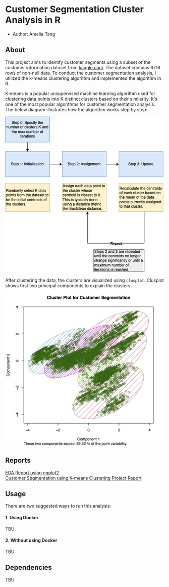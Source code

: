 # Customer Segmentation Cluster Analysis in R
- Author: Amelia Tang 

## About

This project aims to identify customer segments using a subset of the customer information dataset from [kaggle.com](https://www.kaggle.com/datasets/vetrirah/customer). The dataset contains 6718 rows of non-null data. To conduct the customer segmentation analysis, I utilized the k-means clustering algorithm and implemented the algorithm in R. 

K-means is a popular unsupervised machine learning algorithm used for clustering data points into K distinct clusters based on their similarity. It's one of the most popular algorithms for customer segmentation analysis. The below diagram illustrates how the algorithm works step by step:

![k-means](doc/kmeans_steps.png)

After clustering the data, the clusters are visualized using `clusplot`. Clusplot shows first two principal components to explain the clusters.
<br>
<img src="results/cluster_for_readme.png" alt="cluster plot" width="500">



## Reports 
[EDA Report using ggplot2](doc/Customer_Segmentation_EDA_Report.pdf)
<br>
[Customer Segmentation using K-means Clustering Project Report](doc/Customer_Segmentation_Project_Report.pdf)

## Usage

There are two suggested ways to run this analysis:

#### 1. Using Docker
TBU
#### 2. Without using Docker
TBU

## Dependencies
TBU 
